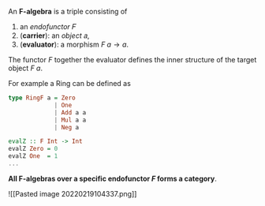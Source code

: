 An **F-algebra** is a triple consisting of 
1. an _endofunctor_ 𝐹
2. (**carrier**): an _object_ 𝑎, 
3. (__evaluator__):  a morphism $F \; a \to a$.

The functor $F$ together the evaluator defines the inner structure of the target object $F\; a$.

For example a Ring can be defined as 
```haskell
type RingF a = Zero 
             | One 
             | Add a a
             | Mul a a
             | Neg a

evalZ :: F Int -> Int
evalZ Zero = 0
evalZ One  = 1
...
```


**All F-algebras over a specific endofunctor $F$ forms a category**.

![[Pasted image 20220219104337.png]]

